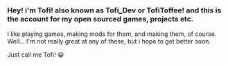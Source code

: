 ### Hey! i'm Tofi! also known as Tofi_Dev or TofiToffee! and this is the account for my open sourced games, projects etc.

I like playing games, making mods for them, and making them, of course.
Well... I'm not really great at any of these, but i hope to get better soon.

Just call me Tofi! 😀

